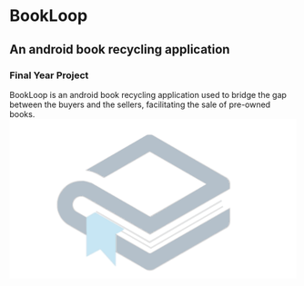 # BookLoop
## An android book recycling application

### Final Year Project
BookLoop is an android book recycling application used to bridge the gap between the buyers and the sellers, facilitating the sale of pre-owned books.\
![](https://github.com/swapnil-mishra/BookLoop/blob/main/Bookloop_bg.png)

